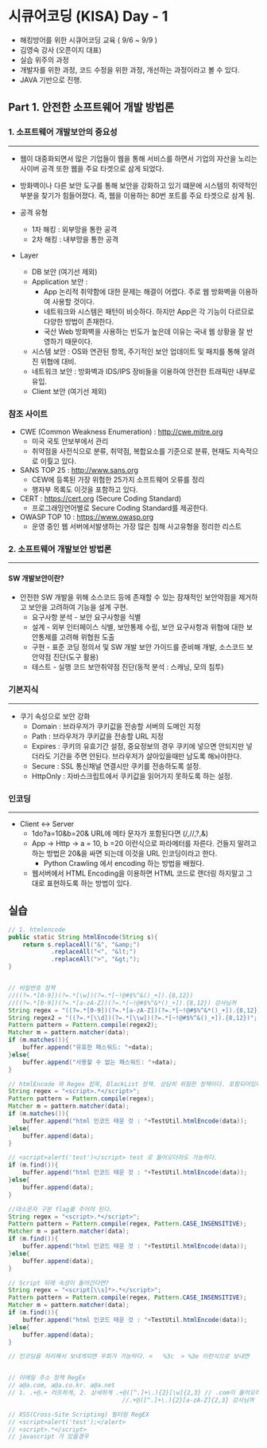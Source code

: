# 시큐어코딩 (KISA) Day - 1

- 해킹방어를 위한 시큐어코딩 교육 ( 9/6 ~ 9/9 )
- 김영숙 강사 (오픈이지 대표)
- 실습 위주의 과정 
- 개발자를 위한 과정, 코드 수정을 위한 과정, 개선하는 과정이라고 볼 수 있다.
- JAVA 기반으로 진행.



## Part 1. 안전한 소프트웨어 개발 방법론 



### 1. 소프트웨어 개발보안의 중요성

---

- 웹이 대중화되면서 많은 기업들이 웹을 통해 서비스를 하면서 기업의 자산을 노리는 사이버 공격 또한 웹을 주요 타겟으로 삼게 되었다.


- 방화벽이나 다른 보안 도구를 통해 보안을 강화하고 있기 떄문에 시스템의 취약적인 부분을 찾기가 힘들어졌다. 즉, 웹을 이용하는 80번 포트를 주요 타겟으로 삼게 됨.
- 공격 유형
  - 1차 해킹 : 외부망을 통한 공격
  - 2차 해킹 : 내부망을 통한 공격
- Layer
  - DB 보안 (여기선 제외)
  - Application 보안 : 
    - App 논리적 취약함에 대한 문제는 해결이 어렵다. 주로 웹 방화벽을 이용하여 사용할 것이다.
    - 네트워크와 시스템은 패턴이 비슷하다. 하지만 App은 각 기능이 다르므로 다양한 방법이 존재한다.
    - 국산 Web 방화벽을 사용하는 빈도가 높은데 이유는 국내 웹 상황을 잘 반영하기 때문이다.
  - 시스템 보안 : OS와 연관된 항목, 주기적인 보안 업데이트 및 패치를 통해 알려진 위협에 대비.
  - 네트워크 보안 : 방화벽과 IDS/IPS 장비들을 이용하여 안전한 트래픽만 내부로 유입.
  - Client 보안 (여기선 제외)



### 참조 사이트

- CWE (Common Weakness Enumeration) : http://cwe.mitre.org
  - 미국 국토 안보부에서 관리
  - 취약점을 사전식으로 분류, 취약점, 복합요소를 기준으로 분류, 현재도 지속적으로 이뤚고 있다.
- SANS TOP 25 : http://www.sans.org
  - CEW에 등록된 가장 위험한 25가지 소프트웨어 오류를 정리
  - 행자부 목록도 이것을 포함하고 있다.
- CERT : https://cert.org (Secure Coding Standard)
  - 프로그래밍언어별로 Secure Coding  Standard를 제공한다.
- OWASP TOP 10 : https://www.owasp.org
  - 운영 중인 웹 서버에서발생하는 가장 많은 침해 사고유형을 정리한 리스트

### 2. 소프트웨어 개발보안 방법론 

---

#### SW 개발보안이란?

- 안전한 SW 개발을 위해 소스코드 등에 존재할 수 있는 잠재적인 보안약점을 제거하고 보안을 고려하여 기능을 설계 구현.
  - 요구사항 분석 - 보안 요구사항을 식별
  - 설계 - 외부 인터페이스 식별, 보안통제 수립, 보안 요구사항과 위협에 대한 보안통제를 고려해 위협원 도출
  - 구현 - 표준 코딩 정의서 및 SW 개발 보안 가이드를 준비해 개발, 소스코드 보안약점 진단(도구 활용)
  - 테스트 - 실행 코드 보안취약점 진단(동적 분석 : 스캐닝, 모의 침투)




### 기본지식

---

- 쿠기 속성으로 보안 강화
  - Domain :  브라우저가 쿠키값을 전송할 서버의 도메인 지정
  - Path : 브라우저가 쿠키값을 전송할 URL 지정
  - Expires : 쿠키의 유효기간 설정, 중요정보의 경우 쿠키에 넣으면 안되지만 넣더라도 기간을 주면 안된다.
    브라우저가 살아있을때만 남도록 해놔야한다.
  - Secure : SSL 통신채널 연결시만 쿠키를 전송하도록 설정.
  - HttpOnly : 자바스크립트에서 쿠키값을 읽어가지 못하도록 하는 설정.





### 인코딩

---

- Client <-> Server  
  - 1do?a=10&b=20&   URL에 메타 문자가 포함된다면  (/,//,?,&)
  - App -> Http -> a = 10, b =20 이런식으로 파라메터를 자른다. 건들지 말려고 하는 방법은 20&을 싸면 되는데 이것을 URL 인코딩이라고 한다.
    - Python Crawling 에서 encoding 하는 방법을 배웠다.
  - 웹서버에서 HTML Encoding을 이용하면 HTML 코드로 랜더링 하지말고 그대로 표현하도록 하는 방법이 있다. 



## 실습

```java
// 1. htmlencode
public static String htmlEncode(String s){
  	return s.replaceAll("&", "&amp;")
   			.replaceAll("<", "&lt;")
    		.replaceAll(">", "&gt;");
}


// 비밀번호 정책 
//((?=.*[0-9])(?=.*[\w])(?=.*[~!@#$%^&()_+]).{8,12}) 
//((?=.*[0-9])(?=.*[a-zA-Z])(?=.*[~!@#$%^&*()_+]).{8,12}) 강사님꺼
String regex = "((?=.*[0-9])(?=.*[a-zA-Z])(?=.*[~!@#$%^&*()_+]).{8,12})";
String regex2 = "((?=.*[\\d])(?=.*[\\w])(?=.*[~!@#$%^&()_+]).{8,12})";
Pattern pattern = Pattern.compile(regex2);
Matcher m = pattern.matcher(data);
if (m.matches()){
  	buffer.append("유효한 패스워드: "+data);
}else{
  	buffer.append("사용할 수 없는 패스워드: "+data);
}

// htmlEncode 와 Regex 접목, BlackList 정책. 상담히 위험한 정책이다. 포함되어있냐로 해야 된다.
String regex = "<script>.*</script>"; 
Pattern pattern = Pattern.compile(regex);
Matcher m = pattern.matcher(data);
if (m.matches()){
  	buffer.append("html 인코드 태운 것 : "+TestUtil.htmlEncode(data));
}else{
  	buffer.append(data);
}

// <script>alert('test')</script> test 로 들어오더라도 가능하다.
if (m.find()){
  	buffer.append("html 인코드 태운 것 : "+TestUtil.htmlEncode(data));
}else{
  	buffer.append(data);
}

//대소문자 구분 flag를 주어야 된다.
String regex = "<script>.*</script>"; 
Pattern pattern = Pattern.compile(regex, Pattern.CASE_INSENSITIVE);
Matcher m = pattern.matcher(data);
if (m.find()){
  	buffer.append("html 인코드 태운 것 : "+TestUtil.htmlEncode(data));
}else{
  	buffer.append(data);
}

// Script 뒤에 속성이 들어간다면?
String regex = "<script[\\s]*>.*</script>"; 
Pattern pattern = Pattern.compile(regex, Pattern.CASE_INSENSITIVE);
Matcher m = pattern.matcher(data);
if (m.find()){
  	buffer.append("html 인코드 태운 것 : "+TestUtil.htmlEncode(data));
}else{
  	buffer.append(data);
}

// 인코딩을 처리해서 보내게되면 우회가 가능하다. <   %3c  > %3e 이런식으로 보내면


// 이메일 주소 정책 RegEx
// a@a.com, a@a.co.kr. a@a.net
// 1. .+@.+ 러프하게, 2. 상세하게 .+@([^.]+\.){2}[\w]{2,3} // .com이 들어오려면 1개짜리로 해야됨.
                                //.+@([^.]+\.){2}[a-zA-Z]{2,3} 강사님꺼

// XSS(Cross-Site Scripting) 필터링 RegEX
// <script>alert('test');</alert>
// <script>.*</script>
// javascript 가 있을경우


```

